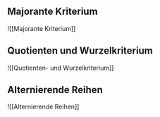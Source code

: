 ## Majorante Kriterium
![[Majorante Kriterium]]

## Quotienten und Wurzelkriterium
![[Quotienten- und Wurzelkriterium]]

## Alternierende Reihen
![[Alternierende Reihen]]